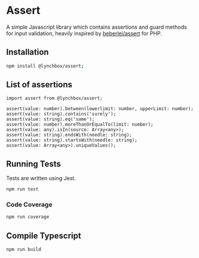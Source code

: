 # Assert

A simple Javascript library which contains assertions and guard methods for input validation, heavily inspired by [beberlei/assert](https://github.com/beberlei/assert) for PHP.

## Installation

```bash
npm install @lynchbox/assert;
```

## List of assertions

```node
import assert from @lynchbox/assert;

assert(value: number).between(lowerlimit: number, upperLimit: number);
assert(value: string).contains('surely');
assert(value: string).eq('same');
assert(value: number).moreThanOrEqualTo(limit: number);
assert(value: any).isIn(source: Array<any>);
assert(value: string).endsWith(needle: string);
assert(value: string).startsWith(needle: string);
assert(value: Array<any>).uniqueValues();

```

## Running Tests
Tests are written using Jest.

```bash
npm run test
```

### Code Coverage

```bash
npm run coverage
```

## Compile Typescript

```bash
npm run build
```
